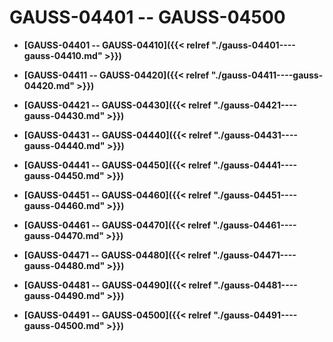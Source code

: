 # GAUSS-04401 -- GAUSS-04500

-   **[GAUSS-04401 -- GAUSS-04410]({{< relref "./gauss-04401----gauss-04410.md" >}})**  

-   **[GAUSS-04411 -- GAUSS-04420]({{< relref "./gauss-04411----gauss-04420.md" >}})**  

-   **[GAUSS-04421 -- GAUSS-04430]({{< relref "./gauss-04421----gauss-04430.md" >}})**  

-   **[GAUSS-04431 -- GAUSS-04440]({{< relref "./gauss-04431----gauss-04440.md" >}})**  

-   **[GAUSS-04441 -- GAUSS-04450]({{< relref "./gauss-04441----gauss-04450.md" >}})**  

-   **[GAUSS-04451 -- GAUSS-04460]({{< relref "./gauss-04451----gauss-04460.md" >}})**  

-   **[GAUSS-04461 -- GAUSS-04470]({{< relref "./gauss-04461----gauss-04470.md" >}})**  

-   **[GAUSS-04471 -- GAUSS-04480]({{< relref "./gauss-04471----gauss-04480.md" >}})**  

-   **[GAUSS-04481 -- GAUSS-04490]({{< relref "./gauss-04481----gauss-04490.md" >}})**  

-   **[GAUSS-04491 -- GAUSS-04500]({{< relref "./gauss-04491----gauss-04500.md" >}})**  


